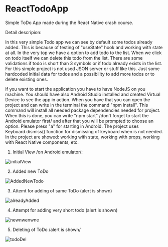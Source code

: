 # ReactTodoApp
Simple ToDo App made during the React Native crash course.

Detail descripion: 

In this very simple Todo app we can see by default some todos already added. This is because of testing of "useState" hook and working with state at all. In the very top we have a option to add todo to the list. When we click on todo itself we can delete this todo from the list. There are some validations if todo is short than 3 symbols or if todo already exists in the list. For this simple project is not used JSON server or stuff like this. Just some hardcoded initial data for todos and a possibility to add more todos or to delete existing ones.

If you want to start the application you have to have NodeJS on you machine. You should have also Android Studio installed and created Virtual Device to see the app in action. When you have that you can open the project and can write in the terminal the command "npm install". This command will install all needed package dependencies needed for project. When this is done, you can write "npm start" /don't forget to start the Android emulator first/ and after that you will be prompted to choose an option. Please press "a" for starting in Android. The project uses Keyboard.dismiss() function for dismissing of keyboard when is not needed. In the project are showed: working with state, working with props, working with React Native components, etc.

1. Initial View /on Android emulator/:

![initialView](https://github.com/velizar92/ReactTodoApp/assets/40525254/604c9717-fe77-407b-9ad2-f4af47f46610)

2. Added new ToDo

![AddedNewTodo](https://github.com/velizar92/ReactTodoApp/assets/40525254/e61bdf58-d943-47af-bf2b-d4152f203e06)

3. Attemt for adding of same ToDo (alert is shown)

![alreadyAdded](https://github.com/velizar92/ReactTodoApp/assets/40525254/7db55cac-b698-4a78-8392-a5061b8de147)

4. Attempt for adding very short todo (alert is shown)

![newnwenwne](https://github.com/velizar92/ReactTodoApp/assets/40525254/071ae985-a3d6-4795-88bc-7ea28004e0ab)


5. Deleting of ToDo /alert is shown/

![todoDel](https://github.com/velizar92/ReactTodoApp/assets/40525254/16f4431b-aa78-4df9-89e0-3446b0278c33)












